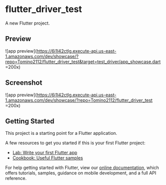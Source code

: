 # flutter_driver_test

A new Flutter project.

## Preview
![app preview](https://6i1l42ctlg.execute-api.us-east-1.amazonaws.com/dev/showcase/?repo=Tomino2112/flutter_driver_test&target=test_driver/app_showcase.dart =200x)

## Screenshot
![app preview](https://6i1l42ctlg.execute-api.us-east-1.amazonaws.com/dev/showcase/?repo=Tomino2112/flutter_driver_test =200x)

## Getting Started

This project is a starting point for a Flutter application.

A few resources to get you started if this is your first Flutter project:

- [Lab: Write your first Flutter app](https://flutter.io/docs/get-started/codelab)
- [Cookbook: Useful Flutter samples](https://flutter.io/docs/cookbook)

For help getting started with Flutter, view our 
[online documentation](https://flutter.io/docs), which offers tutorials, 
samples, guidance on mobile development, and a full API reference.
